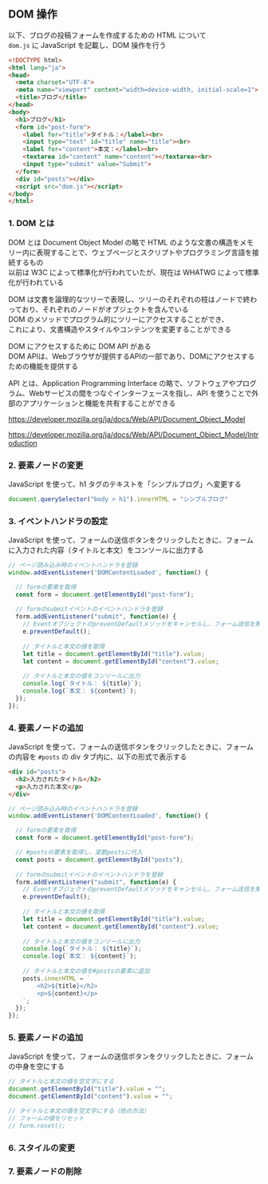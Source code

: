 ## DOM 操作
以下、ブログの投稿フォームを作成するための HTML について  
`dom.js` に JavaScript を記載し、DOM 操作を行う  

```html
<!DOCTYPE html>
<html lang="ja">
<head>
  <meta charset="UTF-8">
  <meta name="viewport" content="width=device-width, initial-scale=1">
  <title>ブログ</title>
</head>
<body>
  <h1>ブログ</h1>
  <form id="post-form">
    <label for="title">タイトル：</label><br>
    <input type="text" id="title" name="title"><br>
    <label for="content">本文：</label><br>
    <textarea id="content" name="content"></textarea><br>
    <input type="submit" value="Submit">
  </form>
  <div id="posts"></div>
  <script src="dom.js"></script>
</body>
</html>
```

### 1. DOM とは
DOM とは Document Object Model の略で HTML のような文書の構造をメモリー内に表現することで、ウェブページとスクリプトやプログラミング言語を接続するもの  
以前は W3C によって標準化が行われていたが、現在は WHATWG によって標準化が行われている  

DOM は文書を論理的なツリーで表現し、ツリーのそれぞれの枝はノードで終わっており、それぞれのノードがオブジェクトを含んでいる  
DOM のメソッドでプログラム的にツリーにアクセスすることができ、  
これにより、文書構造やスタイルやコンテンツを変更することができる  

DOM にアクセスするために DOM API がある  
DOM APIは、Webブラウザが提供するAPIの一部であり、DOMにアクセスするための機能を提供する  

API とは、Application Programming Interface の略で、ソフトウェアやプログラム、Webサービスの間をつなぐインターフェースを指し、API を使うことで外部のアプリケーションと機能を共有することができる  

https://developer.mozilla.org/ja/docs/Web/API/Document_Object_Model

https://developer.mozilla.org/ja/docs/Web/API/Document_Object_Model/Introduction

### 2. 要素ノードの変更
JavaScript を使って、h1 タグのテキストを「シンプルブログ」へ変更する

```js
document.querySelector("body > h1").innerHTML = "シンプルブログ"
```

### 3. イベントハンドラの設定
JavaScript を使って、フォームの送信ボタンをクリックしたときに、フォームに入力された内容（タイトルと本文）をコンソールに出力する

```js
// ページ読み込み時のイベントハンドラを登録
window.addEventListener('DOMContentLoaded', function() {

  // formの要素を取得
  const form = document.getElementById("post-form");
  
  // formのsubmitイベントのイベントハンドラを登録
  form.addEventListener("submit", function(e) {
    // EventオブジェクトのpreventDefaultメソッドをキャンセルし、フォーム送信を無効化
    e.preventDefault();
    
    // タイトルと本文の値を取得
    let title = document.getElementById("title").value;
    let content = document.getElementById("content").value;
    
    // タイトルと本文の値をコンソールに出力
    console.log(`タイトル： ${title}`);
    console.log(`本文： ${content}`);
  });
});
```

### 4. 要素ノードの追加
JavaScript を使って、フォームの送信ボタンをクリックしたときに、フォームの内容を `#posts` の div タブ内に、以下の形式で表示する

```html
<div id="posts">
  <h2>入力されたタイトル</h2>
  <p>入力された本文</p>
</div>
```

```js
// ページ読み込み時のイベントハンドラを登録
window.addEventListener('DOMContentLoaded', function() {

  // formの要素を取得
  const form = document.getElementById("post-form");

  // #postsの要素を取得し、変数postsに代入
  const posts = document.getElementById("posts");
  
  // formのsubmitイベントのイベントハンドラを登録
  form.addEventListener("submit", function(e) {
    // EventオブジェクトのpreventDefaultメソッドをキャンセルし、フォーム送信を無効化
    e.preventDefault();
  
    // タイトルと本文の値を取得
    let title = document.getElementById("title").value;
    let content = document.getElementById("content").value;
    
    // タイトルと本文の値をコンソールに出力
    console.log(`タイトル： ${title}`);
    console.log(`本文： ${content}`);
    
    // タイトルと本文の値を#postsの要素に追加
    posts.innerHTML = `
        <h2>${title}</h2>
        <p>${content}</p>
    `;
  });
});
```

### 5. 要素ノードの追加
JavaScript を使って、フォームの送信ボタンをクリックしたときに、フォームの中身を空にする  

```js
// タイトルと本文の値を空文字にする
document.getElementById("title").value = "";
document.getElementById("content").value = "";

// タイトルと本文の値を空文字にする（他の方法）
// フォームの値をリセット
// form.reset();
```

### 6. スタイルの変更

### 7. 要素ノードの削除
